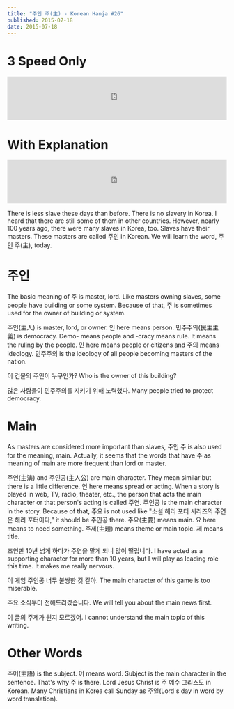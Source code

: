 ```yaml
---
title: "주인 주(主) - Korean Hanja #26"
published: 2015-07-18
date: 2015-07-18
---
```


#  3 Speed Only

<iframe id="audio_iframe" src="https://www.podbean.com/media/player/med65-576ef3?skin=2" width="100%" height="100" frameborder="0" scrolling="no"></iframe>

#  With Explanation

<iframe id="audio_iframe" src="https://www.podbean.com/media/player/93dtq-576ef4?skin=2" width="100%" height="100" frameborder="0" scrolling="no"></iframe>

There is less slave these days than before. There is no slavery in Korea. I heard that there are still some of them in other countries. However, nearly 100 years ago, there were many slaves in Korea, too. Slaves have their masters. These masters are called 주인 in Korean. We will learn the word, 주인 주(主), today.

#  주인

The basic meaning of 주 is master, lord. Like masters owning slaves, some people have building or some system. Because of that, 주 is sometimes used for the owner of building or system.

주인(主人) is master, lord, or owner. 인 here means person.
민주주의(民主主義) is democracy. Demo- means people and -cracy means rule. It means the ruling by the people. 민 here means people or citizens and 주의 means ideology. 민주주의 is the ideology of all people becoming masters of the nation.

이 건물의 주인이 누구인가?
Who is the owner of this building?

많은 사람들이 민주주의를 지키기 위해 노력했다.
Many people tried to protect democracy.

#  Main

As masters are considered more important than slaves, 주인 주 is also used for the meaning, main. Actually, it seems that the words that have 주 as meaning of main are more frequent than lord or master.

주연(主演) and 주인공(主人公) are main character. They mean similar but there is a little difference. 연 here means spread or acting. When a story is played in web, TV, radio, theater, etc., the person that acts the main character or that person's acting is called 주연. 주인공 is the main character in the story. Because of that, 주요 is not used like "소설 해리 포터 시리즈의 주연은 해리 포터이다," it should be 주인공 there.
주요(主要) means main. 요 here means to need something.
주제(主題) means theme or main topic. 제 means title.

조연만 10년 넘게 하다가 주연을 맡게 되니 많이 떨립니다.
I have acted as a supporting character for more than 10 years, but I will play as leading role this time. It makes me really nervous.

이 게임 주인공 너무 불쌍한 것 같아.
The main character of this game is too miserable.

주요 소식부터 전해드리겠습니다.
We will tell you about the main news first.

이 글의 주제가 뭔지 모르겠어.
I cannot understand the main topic of this writing.

#  Other Words

주어(主語) is the subject. 어 means word. Subject is the main character in the sentence. That's why 주 is there.
Lord Jesus Christ is 주 예수 그리스도 in Korean. Many Christians in Korea call Sunday as 주일(Lord's day in word by word translation).